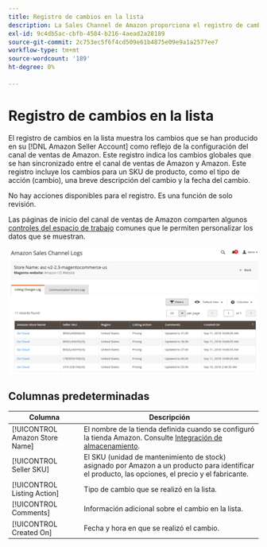 ```yaml
---
title: Registro de cambios en la lista
description: La Sales Channel de Amazon proporciona el registro de cambios en la lista para ayudarle a supervisar los cambios que se produzcan en su cuenta de Amazon Seller.
exl-id: 9c4db5ac-cbfb-4584-b216-4aead2a28189
source-git-commit: 2c753ec5f6f4cd509e61b4875e09e9a1a2577ee7
workflow-type: tm+mt
source-wordcount: '189'
ht-degree: 0%

---
```


# Registro de cambios en la lista

El registro de cambios en la lista muestra los cambios que se han producido en su [!DNL Amazon Seller Account] como reflejo de la configuración del canal de ventas de Amazon. Este registro indica los cambios globales que se han sincronizado entre el canal de ventas de Amazon y Amazon. Este registro incluye los cambios para un SKU de producto, como el tipo de acción (cambio), una breve descripción del cambio y la fecha del cambio.

No hay acciones disponibles para el registro. Es una función de solo revisión.

Las páginas de inicio del canal de ventas de Amazon comparten algunos [controles del espacio de trabajo](./workspace-controls.md) comunes que le permiten personalizar los datos que se muestran.

![Registro de cambios en la lista](assets/amazon-listing-changes-log.png)

## Columnas predeterminadas

| Columna | Descripción |
|--- |--- |
| [!UICONTROL Amazon Store Name] | El nombre de la tienda definida cuando se configuró la tienda Amazon. Consulte [Integración de almacenamiento](./store-integration.md). |
| [!UICONTROL Seller SKU] | El SKU (unidad de mantenimiento de stock) asignado por Amazon a un producto para identificar el producto, las opciones, el precio y el fabricante. |
| [!UICONTROL Listing Action] | Tipo de cambio que se realizó en la lista. |
| [!UICONTROL Comments] | Información adicional sobre el cambio en la lista. |
| [!UICONTROL Created On] | Fecha y hora en que se realizó el cambio. |
